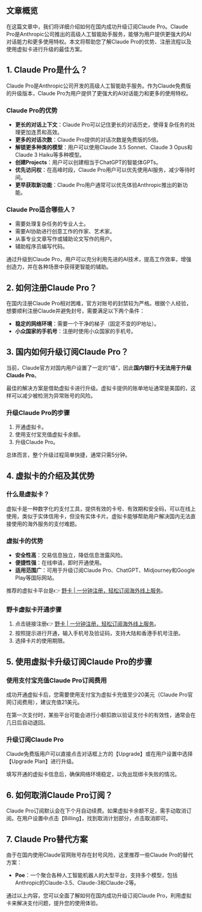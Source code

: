 ## 文章概览

在这篇文章中，我们将详细介绍如何在国内成功升级订阅Claude Pro。Claude Pro是Anthropic公司推出的高级人工智能助手服务，能够为用户提供更强大的AI对话能力和更多使用特权。本文将帮助您了解Claude Pro的优势、注册流程以及使用虚拟卡进行升级的最佳方案。

## 1. Claude Pro是什么？

Claude Pro是Anthropic公司开发的高级人工智能助手服务。作为Claude免费版的升级版本，Claude Pro为用户提供了更强大的AI对话能力和更多的使用特权。

### Claude Pro的优势

- **更长的对话上下文**：Claude Pro可以记住更长的对话历史，使得复杂任务的处理更加连贯和高效。
- **更多的对话次数**：Claude Pro提供的对话次数是免费版的5倍。
- **解锁更多种类的模型**：用户可以使用Claude 3.5 Sonnet、Claude 3 Opus和Claude 3 Haiku等多种模型。
- **创建Projects**：用户可以创建相当于ChatGPT的智能体GPTs。
- **优先访问权**：在高峰时段，Claude Pro用户可以优先使用AI服务，减少等待时间。
- **更早获取新功能**：Claude Pro用户通常可以优先体验Anthropic推出的新功能。

### Claude Pro适合哪些人？

- 需要处理复杂任务的专业人士。
- 需要AI协助进行创意工作的作家、艺术家。
- 从事专业文章写作或辅助论文写作的用户。
- 辅助程序员编写代码。

通过升级到Claude Pro，用户可以充分利用先进的AI技术，提高工作效率，增强创造力，并在各种场景中获得更智能的辅助。

## 2. 如何注册Claude Pro？

在国内注册Claude Pro相对困难，官方对账号的封禁较为严格。根据个人经验，想要顺利注册Claude并避免封号，需要满足以下两个条件：

- **稳定的网络环境**：需要一个干净的梯子（固定不变的IP地址）。
- **小众国家的手机号**：注册时使用小众国家的手机号。

## 3. 国内如何升级订阅Claude Pro？

当前，Claude官方对国内用户设置了一定的“墙”，因此**国内银行卡无法用于升级Claude Pro**。

最佳的解决方案是借助虚拟卡进行升级。虚拟卡提供的账单地址通常是美国的，这样可以减少被检测为异常账号的风险。

### 升级Claude Pro的步骤

1. 开通虚拟卡。
2. 使用支付宝充值虚拟卡余额。
3. 升级Claude Pro。

总体而言，整个升级过程简单快捷，通常只需5分钟。

## 4. 虚拟卡的介绍及其优势

### 什么是虚拟卡？

虚拟卡是一种数字化的支付工具，提供有效的卡号、有效期和安全码，可以在线上使用，类似于实体信用卡，但没有实体卡片。虚拟卡能够帮助用户解决国内无法直接使用的海外服务的支付难题。

### 虚拟卡的优势

- **安全性高**：交易信息独立，降低信息泄露风险。
- **便捷性强**：在线申请，即时开通使用。
- **适用范围广**：可用于升级订阅Claude Pro、ChatGPT、Midjourney和Google Play等国际网站。

推荐的虚拟卡平台是👉 [野卡 | 一分钟注册，轻松订阅海外线上服务](https://bit.ly/bewildcard)。

### 野卡虚拟卡开通步骤

1. 点击链接注册👉 [野卡 | 一分钟注册，轻松订阅海外线上服务](https://bit.ly/bewildcard)。
2. 按照提示进行开通，输入手机号及验证码，支持大陆和香港手机号注册。
3. 选择卡片的使用期限。

## 5. 使用虚拟卡升级订阅Claude Pro的步骤

### 使用支付宝充值Claude Pro订阅费用

成功开通虚拟卡后，您需要使用支付宝为虚拟卡充值至少20美元（Claude Pro官网订阅费用），建议充值21美元。

在第一次支付时，某些平台可能会进行小额扣款以验证支付卡的有效性，通常会在几日后自动退回。

### 升级订阅Claude Pro

Claude免费版用户可以直接点击对话框上方的【Upgrade】或在用户设置中选择【Upgrade Plan】进行升级。

填写开通的虚拟卡信息后，确保网络环境稳定，以免出现绑卡失败的情况。

## 6. 如何取消Claude Pro订阅？

Claude Pro订阅默认会在下个月自动续费。如果虚拟卡余额不足，需手动取消订阅。在用户设置中点击【Billing】，找到取消计划部分，点击取消即可。

## 7. Claude Pro替代方案

由于在国内使用Claude官网账号存在封号风险，这里推荐一些Claude Pro的替代方案：

- **Poe**：一个聚合各种人工智能机器人的大型平台，支持多个模型，包括Anthropic的Claude-3.5、Claude-3和Claude-2等。

通过以上内容，您可以全面了解如何在国内成功升级订阅Claude Pro，利用虚拟卡来解决支付问题，提升您的使用体验。